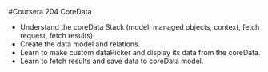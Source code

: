 #Coursera 204
CoreData

- Understand the coreData Stack (model, managed objects, context, fetch request, fetch results)
- Create the data model and relations.
- Learn to make custom dataPicker and display its data from the coreData.
- Learn to fetch results and save data to coreData model.
